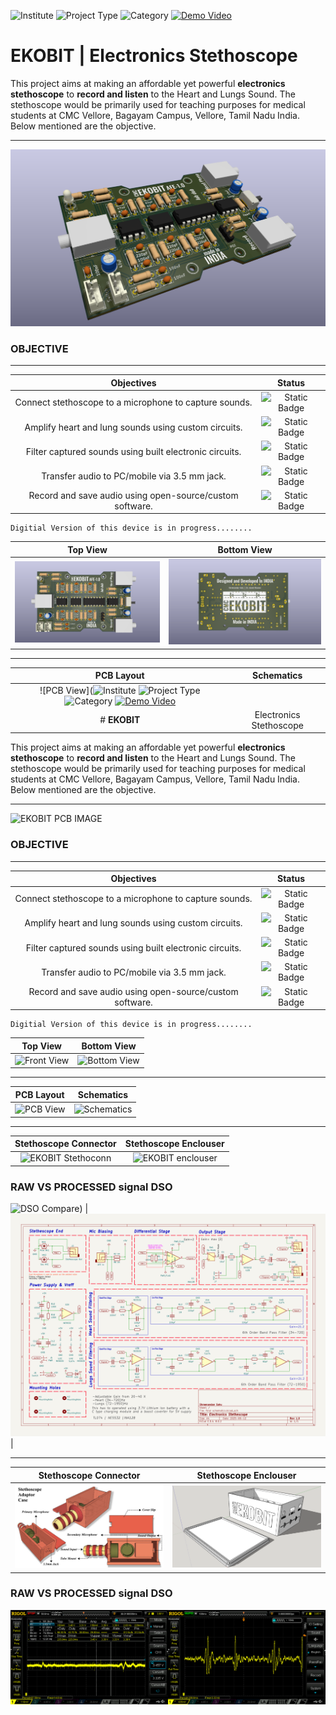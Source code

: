 ![Institute](https://img.shields.io/badge/Institute-CMC%20Vellore-green?style=flat-square) ![Project Type](https://img.shields.io/badge/Project%20Type-Analog%20Frontend-blue?style=flat-square) ![Category](https://img.shields.io/badge/Category-Biomedical%20Product-yellow?style=flat-square) [![Demo Video](https://img.shields.io/badge/Demo-Youtube-red?style=flat-square)](https://youtu.be/8x4jnvdGgfg?si=aJdlGi542GCe0jYr) 
# **EKOBIT** | Electronics Stethoscope

This project aims at making an affordable yet powerful **electronics stethoscope** to **record and listen** to the Heart and Lungs Sound. The stethoscope would be primarily used for teaching purposes for medical students at CMC Vellore, Bagayam Campus, Vellore, Tamil Nadu India. Below mentioned are the objective.


---

![EKOBIT PCB IMAGE](https://github.com/shreenandansonu/Electronic-Stethescope/blob/main/photos/iso.png)

### **OBJECTIVE**
---
| Objectives | Status |
| :-------------------------------------------: | :-------------------------: |
| Connect stethoscope to a microphone to capture sounds. | ![Static Badge](https://img.shields.io/badge/DONE-green) |
| Amplify heart and lung sounds using custom circuits. |  ![Static Badge](https://img.shields.io/badge/DONE-green) |
| Filter captured sounds using built electronic circuits. | ![Static Badge](https://img.shields.io/badge/DONE-green)  |
| Transfer audio to PC/mobile via 3.5 mm jack. |  ![Static Badge](https://img.shields.io/badge/DONE-green) |
| Record and save audio using open-source/custom software. | ![Static Badge](https://img.shields.io/badge/DONE-green)  |

```
Digitial Version of this device is in progress........
```

| Top View | Bottom View |
| :-------------------------------------------: | :-------------------------: |
| ![Front View](https://github.com/shreenandansonu/Electronic-Stethescope/blob/main/photos/front.png)  |  ![Bottom View](https://github.com/shreenandansonu/Electronic-Stethescope/blob/main/photos/back.png) |

---
| PCB Layout | Schematics |
| :-------------------------------------------: | :-------------------------------------------: |
| ![PCB View](![Institute](https://img.shields.io/badge/Institute-CMC%20Vellore-green?style=flat-square) ![Project Type](https://img.shields.io/badge/Project%20Type-Analog%20Frontend-blue?style=flat-square) ![Category](https://img.shields.io/badge/Category-Biomedical%20Product-yellow?style=flat-square) [![Demo Video](https://img.shields.io/badge/Demo-Youtube-red?style=flat-square)](https://youtu.be/8x4jnvdGgfg?si=aJdlGi542GCe0jYr) 
# **EKOBIT** | Electronics Stethoscope

This project aims at making an affordable yet powerful **electronics stethoscope** to **record and listen** to the Heart and Lungs Sound. The stethoscope would be primarily used for teaching purposes for medical students at CMC Vellore, Bagayam Campus, Vellore, Tamil Nadu India. Below mentioned are the objective.


---

![EKOBIT PCB IMAGE](https://ekobitpics.netlify.app/iso.png)

### **OBJECTIVE**
---
| Objectives | Status |
| :-------------------------------------------: | :-------------------------: |
| Connect stethoscope to a microphone to capture sounds. | ![Static Badge](https://img.shields.io/badge/DONE-green) |
| Amplify heart and lung sounds using custom circuits. |  ![Static Badge](https://img.shields.io/badge/DONE-green) |
| Filter captured sounds using built electronic circuits. | ![Static Badge](https://img.shields.io/badge/DONE-green)  |
| Transfer audio to PC/mobile via 3.5 mm jack. |  ![Static Badge](https://img.shields.io/badge/DONE-green) |
| Record and save audio using open-source/custom software. | ![Static Badge](https://img.shields.io/badge/DONE-green)  |

```
Digitial Version of this device is in progress........
```

| Top View | Bottom View |
| :-------------------------------------------: | :-------------------------: |
| ![Front View](https://ekobitpics.netlify.app/front.png)  |  ![Bottom View](https://ekobitpics.netlify.app/back.png) |

---
| PCB Layout | Schematics |
| :-------------------------------------------: | :-------------------------------------------: |
| ![PCB View](https://ekobitpics.netlify.app/PCB.png)  | ![Schematics](https://ekobitpics.netlify.app/schematics.png) |


---
| Stethoscope Connector | Stethoscope Enclouser |
| :-------------------------------------------: | :-------------------------------------------: |
| ![EKOBIT Stethoconn](https://ekobitpics.netlify.app/11.jpg)  | ![EKOBIT enclouser](https://ekobitpics.netlify.app/12.png) |


### **RAW VS PROCESSED signal DSO**

![DSO Compare](https://ekobitpics.netlify.app/13.png))  | ![Schematics](https://github.com/shreenandansonu/Electronic-Stethescope/blob/main/photos/schematics.png) |


---
| Stethoscope Connector | Stethoscope Enclouser |
| :-------------------------------------------: | :-------------------------------------------: |
| ![EKOBIT Stethoconn](https://github.com/shreenandansonu/Electronic-Stethescope/blob/main/photos/11.jpg)  | ![EKOBIT enclouser](https://github.com/shreenandansonu/Electronic-Stethescope/blob/main/photos/12.png) |


### **RAW VS PROCESSED signal DSO**

![DSO Compare](https://github.com/shreenandansonu/Electronic-Stethescope/blob/main/photos/13.png)
